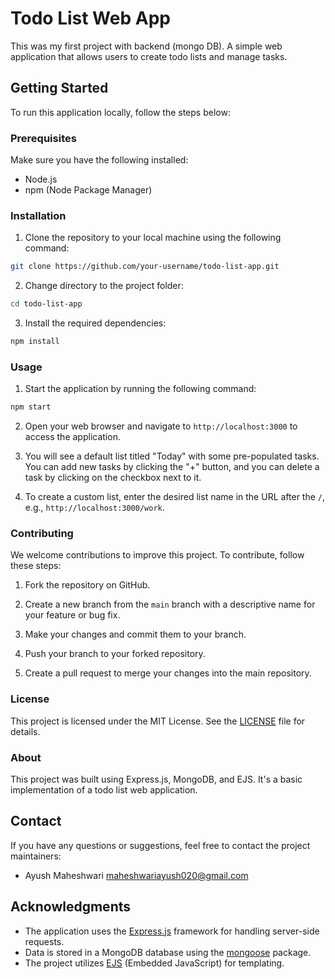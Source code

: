 # Todo List Web App

This was my first project with backend (mongo DB).
A simple web application that allows users to create todo lists and manage tasks.

## Getting Started

To run this application locally, follow the steps below:

### Prerequisites

Make sure you have the following installed:

- Node.js
- npm (Node Package Manager)

### Installation

1. Clone the repository to your local machine using the following command:

```bash
git clone https://github.com/your-username/todo-list-app.git
```

2. Change directory to the project folder:

```bash
cd todo-list-app
```

3. Install the required dependencies:

```bash
npm install
```

### Usage

1. Start the application by running the following command:

```bash
npm start
```

2. Open your web browser and navigate to `http://localhost:3000` to access the application.

3. You will see a default list titled "Today" with some pre-populated tasks. You can add new tasks by clicking the "+" button, and you can delete a task by clicking on the checkbox next to it.

4. To create a custom list, enter the desired list name in the URL after the `/`, e.g., `http://localhost:3000/work`.

### Contributing

We welcome contributions to improve this project. To contribute, follow these steps:

1. Fork the repository on GitHub.

2. Create a new branch from the `main` branch with a descriptive name for your feature or bug fix.

3. Make your changes and commit them to your branch.

4. Push your branch to your forked repository.

5. Create a pull request to merge your changes into the main repository.

### License

This project is licensed under the MIT License. See the [LICENSE](LICENSE) file for details.

### About

This project was built using Express.js, MongoDB, and EJS. It's a basic implementation of a todo list web application.

## Contact

If you have any questions or suggestions, feel free to contact the project maintainers:

- Ayush Maheshwari <maheshwariayush020@gmail.com>

## Acknowledgments

- The application uses the [Express.js](https://expressjs.com/) framework for handling server-side requests.
- Data is stored in a MongoDB database using the [mongoose](https://mongoosejs.com/) package.
- The project utilizes [EJS](https://ejs.co/) (Embedded JavaScript) for templating.

